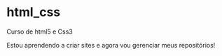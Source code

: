 # html_css
 Curso de html5 e Css3 

 Estou aprendendo a criar sites e agora vou gerenciar meus repositórios!


